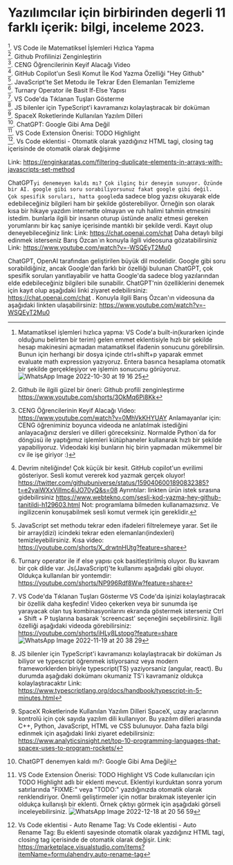 # Yazılımcılar için birbirinden degerli 11 farklı içerik: bilgi, inceleme 2023.
 [^1]. VS Code ile Matematiksel İşlemleri Hızlıca Yapma<br>
 [^2]. Github Profilinizi Zenginleştirin<br>
 [^3]. CENG Öğrencilerinin Keyif Alacağı Video<br>
 [^4]. GitHub Copilot'un Sesli Komut İle Kod Yazma Özelliği "Hey Github"<br>
 [^5]. JavaScript'te Set Metodu ile Tekrar Eden Elemanları Temizleme<br>
 [^6]. Turnary Operator ile Basit If-Else Yapısı<br>
 [^7]. VS Code'da Tıklanan Tuşları Gösterme<br>
 [^8]. JS bilenler için TypeScript'i kavramanızı kolaylaştıracak bir doküman<br>
 [^9]. SpaceX Roketlerinde Kullanılan Yazılım Dilleri<br>
 [^10]. ChatGPT: Google Gibi Ama Değil<br>
 [^11]. VS Code Extension Önerisi: TODO Highlight<br>
 [^12]. Vs Code eklentisi - Otomatik olarak yazdığınız HTML tagi, closing tag içerisinde de otomatik olarak değişirme<br>
 

[^1]: Matamatiksel işlemleri hızlıca yapma: VS Code'a built-in(kurarken içinde olduğunu belirten bir terim) gelen emmet eklentisiyle hızlı bir şekilde hesap makinesini açmadan matamatiksel ifadenin sonucunu görebilirsin. Bunun için herhangi bir dosya içinde ctrl+shift+p yaparak emmet evaluate math expression yazıyoruz. Entera basınca hesaplama otomatik bir şekilde gerçekleşiyor ve işlemin sonucunu görüyoruz.
![WhatsApp Image 2022-10-30 at 19 16 25](https://user-images.githubusercontent.com/43602725/224565452-32063154-8f6c-4a0d-a87c-8d3aa25a896a.jpg)

   Link:
   https://enginkaratas.com/filtering-duplicate-elements-in-arrays-with-javascripts-set-method

[^2]: Github ile ilgili güzel bir öneri: Github profili zenginleştirme
   https://www.youtube.com/shorts/3OkMq6Pi8Kk

[^3]: CENG Öğrencilerinin Keyif Alacağı Video:
   https://www.youtube.com/watch?v=0MhVkKHYUAY
   Anlamayanlar için: CENG öğreniminiz boyunca videoda ne anlatılmak istediğini anlayacağınız dersleri ve dilleri göreceksiniz. Normalde Python`da for döngüsü ile yaptığımız işlemleri kütüphaneler kullanarak hızlı bir şekilde yapabiliyoruz. Videodaki kişi bunların hiç birin yapmadan mükemmel bir cv ile işe giriyor :)

[^4]: Devrim niteliğinde! Çok küçük bir kesit. GitHub copilot'un evrilimi gösteriyor. Sesli komut vererek kod yazmak gerçek oluyor! https://twitter.com/githubuniverse/status/1590406001890832385?t=e2yaiWXxVillmc4iJO70yQ&s=08
   Ayrıntılar: linkten ürün istek sırasına gidebilirsiniz
   https://www.webtekno.com/sesli-kod-yazma-hey-github-tanitildi-h129603.html
   Not: programlama bilmeden kullanamazsınız. Ve ingilizcenin konuşabilmek sesli komut vermek için gereklidir.

[^5]: JavaScript set methodu tekrar eden ifadeleri filtrelemeye yarar. Set ile bir array(dizi) icindeki tekrar eden elemanları(indexleri) temizleyebilirsiniz.
   Kısa video: https://youtube.com/shorts/X_drwtnHUtg?feature=share

[^6]: Turnary operator ile if else yapısı çok basitleştirilmiş oluyor. Bu kavram bir çok dilde var. Js(JavaScript)'te kullanımı aşağıdaki gibi oluyor. Oldukça kullanılan bir yontemdir: https://youtube.com/shorts/NP996Rdf8Ww?feature=share

[^7]: VS Code'da Tıklanan Tuşları Gösterme
   VS Code'da işinizi kolaylaştıracak bir özellik daha keşfedin! Video çekerken veya bir sunumda işe yarayacak olan tuş kombinasyonlarını ekranda göstermek isterseniz Ctrl + Shift + P tuşlarına basarak 'screencast' seçeneğini seçebilirsiniz. İlgili özelliği aşağıdaki videoda görebilirsiniz: https://youtube.com/shorts/iHLy8Lstopg?feature=share
![WhatsApp Image 2022-11-19 at 20 38 29](https://user-images.githubusercontent.com/43602725/224565491-9811951e-47ee-45ff-b13d-35990d579b0f.jpg)

[^8]: JS bilenler için TypeScript'i kavramanızı kolaylaştıracak bir doküman
   Js biliyor ve typescript öğrenmek istiyorsanız veya modern frameworklerden biriyle typescript(TS) yaziyorsaniz (angular, react). Bu durumda aşağıdaki dokümanı okumaniz TS'i kavramaniz oldukça kolaylaştıracaktır
   Link: https://www.typescriptlang.org/docs/handbook/typescript-in-5-minutes.html

[^9]: SpaceX Roketlerinde Kullanılan Yazılım Dilleri
   SpaceX, uzay araçlarının kontrolü için çok sayıda yazılım dili kullanıyor. Bu yazılım dilleri arasında C++, Python, JavaScript, HTML ve CSS bulunuyor. Daha fazla bilgi edinmek için aşağıdaki linki ziyaret edebilirsiniz: https://www.analyticsinsight.net/top-10-programming-languages-that-spacex-uses-to-program-rockets/

[^10]: ChatGPT denemyen kaldı mı?: Google Gibi Ama Değil

ChatGPT`yi denemeyen kaldı mı? Çok ilginç bir deneyim sunuyor. Özünde bir AI. google gibi soru sorabiliyorsunuz fakat google gibi değil. 
Çok spesifik soruları, hatta google`da sadece blog yazısı okuyarak elde edebileceğiniz bilgileri ham bir şekilde gösterebiliyor. Örneğin son olarak kısa bir hikaye yazdım internette olmayan ve ruh halimi tahmin etmesini istedim. bunlarla ilgili bir insanın oturup üstünde analiz etmesi gereken yorumlarını bir kaç saniye içerisinde mantıklı bir şekilde verdi.
Kayıt olup deneyebileceğiniz link:
Link: https://chat.openai.com/chat
Daha detaylı bilgi edinmek isterseniz Barış Özcan`ın konuyla ilgili videosuna gözatabilirsiniz
Link: https://www.youtube.com/watch?v=-WSQEyT2Mu0

ChatGPT, OpenAI tarafından geliştirilen büyük dil modelidir. Google gibi soru sorabildiğiniz, ancak Google'dan farklı bir özelliği bulunan ChatGPT, çok spesifik soruları yanıtlayabilir ve hatta Google'da sadece blog yazılarından elde edebileceğiniz bilgileri bile sunabilir. ChatGPT'nin özelliklerini denemek için kayıt olup aşağıdaki linki ziyaret edebilirsiniz: https://chat.openai.com/chat . Konuyla ilgili Barış Özcan'ın videosuna da aşağıdaki linkten ulaşabilirsiniz: https://www.youtube.com/watch?v=-WSQEyT2Mu0

[^11]: VS Code Extension Önerisi: TODO Highlight
    VS Code kullanıcıları için TODO Highlight adlı bir eklenti mevcut. Eklentiyi kurduktan sonra yorum satırlarında "FIXME:" veya "TODO:" yazdığınızda otomatik olarak renklendiriyor. Önemli geliştirmeler için notlar bırakmak isteyenler için oldukça kullanışlı bir eklenti. Örnek çıktıyı görmek için aşağıdaki görseli inceleyebilirsiniz.
![WhatsApp Image 2022-12-18 at 20 56 59](https://user-images.githubusercontent.com/43602725/224565505-f8b6fcb5-afe4-4d20-8b54-9de0238eb4e7.jpg)

[^12]: Vs Code eklentisi - Auto Rename Tag:
Vs Code eklentisi - Auto Rename Tag:
Bu eklenti sayesinde otomatik olarak yazdığınız HTML tagi, closing tag içerisinde de otomatik olarak değişir.
Link: https://marketplace.visualstudio.com/items?itemName=formulahendry.auto-rename-tag

